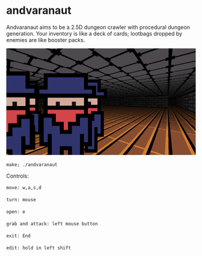 # andvaranaut

Andvaranaut aims to be a 2.5D dungeon crawler with procedural dungeon generation.
Your inventory is like a deck of cards; lootbags dropped by enemies are like booster packs.

![Screenshot](scrots/2017-10-14-155456_800x450_scrot.png)

    make; ./andvaranaut

Controls:

    move: w,a,s,d

    turn: mouse

    open: e

    grab and attack: left mouse button

    exit: End

    edit: hold in left shift
